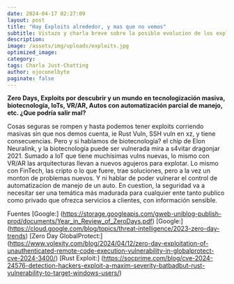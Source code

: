 ```yaml
---
date: 2024-04-17 02:27:09
layout: post
title: "Hay Exploits alrededor, y mas que no vemos"
subtitle: Vistazo y charla breve sobre la posible evolucion de los exploits.
description: 
image: /assets/img/uploads/exploits.jpg
optimized_image:
category: 
tags: Charla Just-Chatting
author: ojoconelbyte
paginate: false
---
```

**Zero Days, Exploits por descubrir y un mundo en tecnologización masiva, biotecnología, IoTs, VR/AR, Autos con automatización parcial de manejo, etc. ¿Que podría salir mal?**

Cosas seguras se rompen y hasta podemos tener exploits corriendo masivas sin que nos demos cuenta, ie Rust Vuln, SSH vuln en xz, y tiene consecuencias. 
Pero y si hablamos de biotecnología? el chip de Elon Neuralink, y la biotecnología puede ser vulnerada mira a s4vitar dragonjar 2021. 
Sumado a IoT que tiene muchísimas vulns nuevas, lo mismo con VR/AR las arquitecturas llevan a nuevos agujeros para explotar. 
Lo mismo con FinTech, las cripto o lo que fuere, trae soluciones, pero a la vez un monton de problemas nuevos. 
Y ni hablar de poder vulnerar el control de automatizacion de manejo de un auto. 
En cuestion, la seguridad va a necesitar ser una temática más madurada para cualquier ente tanto publico como privado que ofrezca servicios a clientes, con información sensible. 

Fuentes
[Google:] (https://storage.googleapis.com/gweb-uniblog-publish-prod/documents/Year_in_Review_of_ZeroDays.pdf)
[Google:] (https://cloud.google.com/blog/topics/threat-intelligence/2023-zero-day-trends)
[Zero Day GlobalProtect:] (https://www.volexity.com/blog/2024/04/12/zero-day-exploitation-of-unauthenticated-remote-code-execution-vulnerability-in-globalprotect-cve-2024-3400/)
[Rust Exploit:] (https://socprime.com/blog/cve-2024-24576-detection-hackers-exploit-a-maxim-severity-batbadbut-rust-vulnerability-to-target-windows-users/)
